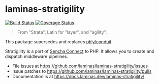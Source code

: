 # laminas-stratigility

[![Build Status](https://travis-ci.org/laminas/laminas-stratigility.svg?branch=master)](https://travis-ci.org/laminas/laminas-stratigility)
[![Coverage Status](https://coveralls.io/repos/github/laminas/laminas-stratigility/badge.svg?branch=master)](https://coveralls.io/github/laminas/laminas-stratigility?branch=master)

> From "Strata", Latin for "layer", and "agility".

This package supersedes and replaces [phly/conduit](https://github.com/phly/conduit).

Stratigility is a port of [Sencha Connect](https://github.com/senchalabs/connect)
to PHP. It allows you to create and dispatch middleware pipelines.

- File issues at https://github.com/laminas/laminas-stratigility/issues
- Issue patches to https://github.com/laminas/laminas-stratigility/pulls
- Documentation is at https://docs.laminas.dev/laminas-stratigility/

